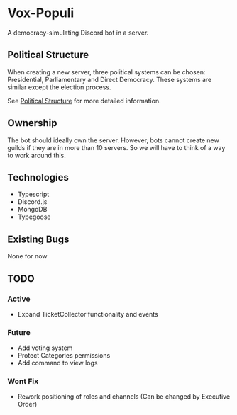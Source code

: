 # Vox-Populi
A democracy-simulating Discord bot in a server.

## Political Structure
When creating a new server, three political systems can be chosen: Presidential, Parliamentary and Direct Democracy.
These systems are similar except the election process.

See [Political Structure](docs/politicalStructure) for more detailed information.

## Ownership
The bot should ideally own the server.
However, bots cannot create new guilds if they are in more than 10 servers.
So we will have to think of a way to work around this.

## Technologies
- Typescript
- Discord.js
- MongoDB
- Typegoose

## Existing Bugs
None for now

## TODO
### Active
- Expand TicketCollector functionality and events

### Future
- Add voting system
- Protect Categories permissions
- Add command to view logs

### Wont Fix
- Rework positioning of roles and channels (Can be changed by Executive Order)